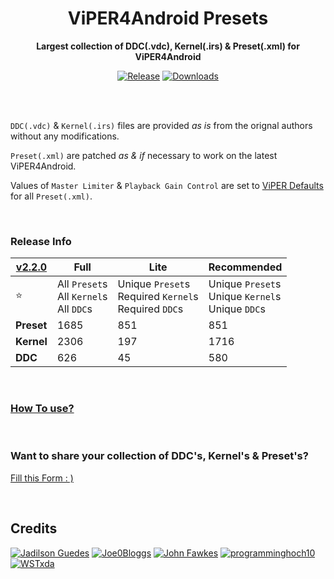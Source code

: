 <div align="center">
<h1>ViPER4Android Presets</h1>

<b>Largest collection of DDC(.vdc), Kernel(.irs) & Preset(.xml) for ViPER4Android</b>

[![Release](https://img.shields.io/github/v/release/syntaxticsugr/ViPER4Android-Presets?color=blue&label=Release&style=flat-square)](https://github.com/syntaxticsugr/ViPER4Android-Presets/releases/latest) [![Downloads](https://img.shields.io/github/downloads/syntaxticsugr/ViPER4Android-Presets/total?color=brightgrey&label=Downloads&style=flat-square)](https://github.com/syntaxticsugr/ViPER4Android-Presets/releases)
</div>

<br>
<br>

`DDC(.vdc)` & `Kernel(.irs)` files are provided _as is_ from the orignal authors without any modifications.

`Preset(.xml)` are patched _as & if_ necessary to work on the latest ViPER4Android.

Values of `Master Limiter` & `Playback Gain Control` are set to [ViPER Defaults](https://github.com/syntaxticsugr/ViPER4Android-Presets/tree/main/default_presets) for all `Preset(.xml)`.

<br>

### Release Info

| [v2.2.0](https://github.com/syntaxticsugr/ViPER4Android-Presets/releases/latest) | Full | Lite | Recommended |
| --- | --- | --- | --- |
| ⭐ | All `Preset`s<br>All `Kernel`s<br>All `DDC`s | Unique `Preset`s<br>Required `Kernel`s<br>Required `DDC`s | Unique `Preset`s<br>Unique `Kernel`s<br>Unique `DDC`s |
| **Preset** | 1685 | 851 | 851 |
| **Kernel** | 2306 | 197 | 1716 |
| **DDC** | 626 | 45 | 580 |

<br>

### [How To use?](https://github.com/syntaxticsugr/ViPER4Android-Presets/discussions/3)

<br>

### Want to share your collection of DDC's, Kernel's & Preset's?
[Fill this Form : )](https://forms.gle/1JShGMdbTbujJfKQ9)

<br>

## Credits

[![Jadilson Guedes](https://images.weserv.nl/?url=https://github.com/jadilson12.png&h=50&w=50&fit=cover&mask=circle)](https://github.com/jadilson12) [![Joe0Bloggs](https://images.weserv.nl/?url=https://github.com/Joe0Bloggs.png&h=50&w=50&fit=cover&mask=circle)](https://github.com/Joe0Bloggs) [![John Fawkes](https://images.weserv.nl/?url=https://github.com/JohnFawkes.png&h=50&w=50&fit=cover&mask=circle)](https://github.com/JohnFawkes) [![programminghoch10](https://images.weserv.nl/?url=https://github.com/programminghoch10.png&h=50&w=50&fit=cover&mask=circle)](https://github.com/programminghoch10) [![WSTxda](https://images.weserv.nl/?url=https://github.com/WSTxda.png&h=50&w=50&fit=cover&mask=circle)](https://github.com/WSTxda)
